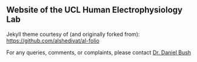 ## Website of the UCL Human Electrophysiology Lab

Jekyll theme courtesy of (and originally forked from): https://github.com/alshedivat/al-folio

For any queries, comments, or complaints, please contact [Dr. Daniel Bush](mailto:drdanielbush@gmail.com)
